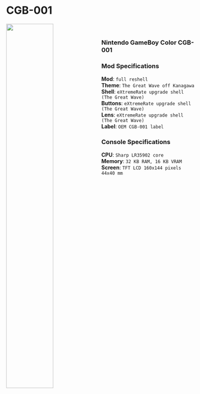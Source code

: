 # CGB-001

<img src="https://github.com/Haruno19/console-mods/blob/main/CGB-001/Pictures/P1620449_ef4.png" align="left" width="50%"/>
<br><h3>Nintendo GameBoy Color CGB-001</h3>
<h3>Mod Specifications</h3>
<b>Mod</b>: <code>full reshell</code><br>
<b>Theme</b>: <code>The Great Wave off Kanagawa</code><br>
<b>Shell</b>: <code>eXtremeRate upgrade shell (The Great Wave)</code><br>
<b>Buttons</b>: <code>eXtremeRate upgrade shell (The Great Wave)</code><br>
<b>Lens</b>: <code>eXtremeRate upgrade shell (The Great Wave)</code><br>
<b>Label</b>: <code>OEM CGB-001 label</code><br>
<h3>Console Specifications</h3>
<b>CPU</b>: <code>Sharp LR35902 core</code><br>
<b>Memory</b>: <code>32 KB RAM, 16 KB VRAM</code><br>
<b>Screen</b>: <code>TFT LCD 160x144 pixels 44x40 mm</code>
